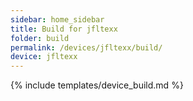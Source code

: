 ```yaml
---
sidebar: home_sidebar
title: Build for jfltexx
folder: build
permalink: /devices/jfltexx/build/
device: jfltexx
---
```

{% include templates/device_build.md %}
